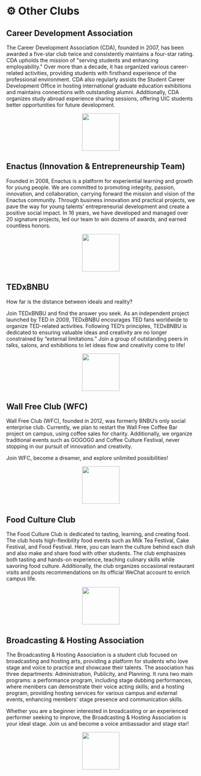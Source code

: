 # ⚙️ Other Clubs

## Career Development Association

The Career Development Association (CDA), founded in 2007, has been awarded a five-star club twice and consistently maintains a four-star rating. CDA upholds the mission of "serving students and enhancing employability." Over more than a decade, it has organized various career-related activities, providing students with firsthand experience of the professional environment. CDA also regularly assists the Student Career Development Office in hosting international graduate education exhibitions and maintains connections with outstanding alumni. Additionally, CDA organizes study abroad experience sharing sessions, offering UIC students better opportunities for future development.

<p align="center">
  <img src="https://sao.uic.edu.cn/virtual_attach_file.vsb?afc=NU8lT4U8LboRN8Ltl-boRn2ozlYUNnjknm94L7VVnl-DolU0gihFp2hmCIa0MkyPM1h2MYybMlUiLzT2olM7oz-sMz-8MRUioRGDL4UsLznFozUDMmlYL4VFLz-ZoRNJv2bjo4OeosrXCih4CIy0qIbtpYyPLzlag47YozGJqdwnx&tid=1150&nid=1290&e=.png" width="100" height="100" />
</p>

## Enactus (Innovation & Entrepreneurship Team)

Founded in 2008, Enactus is a platform for experiential learning and growth for young people. We are committed to promoting integrity, passion, innovation, and collaboration, carrying forward the mission and vision of the Enactus community. Through business innovation and practical projects, we pave the way for young talents’ entrepreneurial development and create a positive social impact. In 16 years, we have developed and managed over 20 signature projects, led our team to win dozens of awards, and earned countless honors.

<p align="center">
  <img src="https://sao.uic.edu.cn/virtual_attach_file.vsb?afc=NM7CTYMl-iMRlDntmNYnNrfU4NPU4GjaMl7aol-ZnNr7Ul70gihFp2hmCIa0M1hfMkysLSyPnRCYn7VVM7r2MzfkU8lsM4CPLzUYn7rkUmMFU8MVoz6VnRfFLzW7U4UJv2bjo4OeosrXCih4CIy0qIbtpYyPLzlag47YozGJqdwnx&tid=1150&nid=1290&e=.png" width="100" height="100" />
</p>

## TEDxBNBU

How far is the distance between ideals and reality?

Join TEDxBNBU and find the answer you seek. As an independent project launched by TED in 2009, TEDxBNBU encourages TED fans worldwide to organize TED-related activities. Following TED’s principles, TEDxBNBU is dedicated to ensuring valuable ideas and creativity are no longer constrained by “external limitations.” Join a group of outstanding peers in talks, salons, and exhibitions to let ideas flow and creativity come to life!

<p align="center">
  <img src="https://sao.uic.edu.cn/virtual_attach_file.vsb?afc=NUN7T4UNQRL87sMtzrfU4NiM77YMlUjZoz98Lm9iolLDM4N0gihFp2hmCIa0n1y8UYy4UYybM4Wfn7n7Mmf7M7-iU8-8L7-8MR9Zn7WRn7QFol-aM8Q2nmWFLzG8UN7Jv2bjo4OeosrXCih4CIy0qIbtpYyPLzlag47YozGJqdwnx&tid=1150&nid=1290&e=.png" width="100" height="100" />
</p>

## Wall Free Club (WFC)

Wall Free Club (WFC), founded in 2012, was formerly BNBU’s only social enterprise club. Currently, we plan to restart the Wall Free Coffee Bar project on campus, using coffee sales for charity. Additionally, we organize traditional events such as GOGOG0 and Coffee Culture Festival, never stopping in our pursuit of innovation and creativity.  

Join WFC, become a dreamer, and explore unlimited possibilities!

<p align="center">
  <img src="https://sao.uic.edu.cn/virtual_attach_file.vsb?afc=NL8VT2LRLbM8W2ntmCbU4Uan7-PM7QjVoll8LmMVUzCYM8C0gihFp2hmCIa0MSyZUYhVn1yDLmvaoR-bMRUbMz9DL4rkMmW7U4n7LzWkLNQFMNWVo7UaL4VFLz7ZMRNJv2bjo4OeosrXCih4CIy0qIbtpYyPLzlag47YozGJqdwnx&tid=1150&nid=1290&e=.png" width="100" height="100" />
</p>

## Food Culture Club

The Food Culture Club is dedicated to tasting, learning, and creating food. The club hosts high-flexibility food events such as Milk Tea Festival, Cake Festival, and Food Festival. Here, you can learn the culture behind each dish and also make and share food with other students. The club emphasizes both tasting and hands-on experience, teaching culinary skills while savoring food culture. Additionally, the club organizes occasional restaurant visits and posts recommendations on its official WeChat account to enrich campus life.

<p align="center">
  <img src="https://sao.uic.edu.cn/virtual_attach_file.vsb?afc=NMmvTsUzLZUmWfLtzTVMzAfo7UPL7CjbLmWVUz-8nll4ozG0gihFp2hmCIa0n1yiM1hVoShVL4C8nmT7U8lYMNWRLR9PU4-ZozTfM7lPMNQFM4U4M4GanRnFLz-DnlCJv2bjo4OeosrXCih4CIy0qIbtpYyPLzlag47YozGJqdwnx&tid=1150&nid=1290&e=.png" width="100" height="100" />
</p>

## Broadcasting & Hosting Association

The Broadcasting & Hosting Association is a student club focused on broadcasting and hosting arts, providing a platform for students who love stage and voice to practice and showcase their talents. The association has three departments: Administration, Publicity, and Planning. It runs two main programs: a performance program, including stage dubbing performances, where members can demonstrate their voice acting skills; and a hosting program, providing hosting services for various campus and external events, enhancing members’ stage presence and communication skills.  

Whether you are a beginner interested in broadcasting or an experienced performer seeking to improve, the Broadcasting & Hosting Association is your ideal stage. Join us and become a voice ambassador and stage star!

<p align="center">
  <img src="https://sao.uic.edu.cn/virtual_attach_file.vsb?afc=NL49TDLmAkUzTfMtz-anzMVUm-4o77jboR-DLz6VozNYLzl0gihFp2hmCIa0n1h2USyYLkyinlW2U8LPnzGYMzVVn7nVLzARUm-aoR94M4nFMR9iLRCZLzrFn7rRoSbaptveo4Oe6ITm5sMApYhXptQ0g47PMzG0Lz-bLkbw62w8c&tid=1150&nid=1290&e=.png" width="100" height="100" />
</p>

